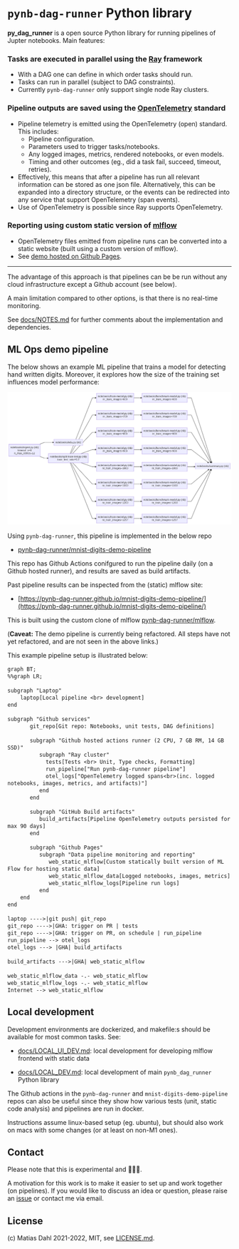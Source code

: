 # `pynb-dag-runner` Python library
**py_dag_runner** is a open source Python library for running pipelines of Jupter notebooks. Main features:

### Tasks are executed in parallel using the [Ray](https://www.ray.io/) framework
 - With a DAG one can define in which order tasks should run.
 - Tasks can run in parallel (subject to DAG constraints).
 - Currently `pynb-dag-runner` only support single node Ray clusters.

### Pipeline outputs are saved using the [OpenTelemetry](https://opentelemetry.io/) standard
- Pipeline telemetry is emitted using the OpenTelemetry (open) standard. This includes:
  - Pipeline configuration.
  - Parameters used to trigger tasks/notebooks.
  - Any logged images, metrics, rendered notebooks, or even models.
  - Timing and other outcomes (eg., did a task fail, succeed, timeout, retries).
- Effectively, this means that after a pipeline has run all relevant information can be stored as one json file. Alternatively, this can be expanded into a directory structure, or the events can be redirected into any service that support OpenTelemetry (span events).
- Use of OpenTelemetry is possible since Ray supports OpenTelemetry.

### Reporting using custom static version of [mlflow](https://mlflow.org/)
- OpenTelemetry files emitted from pipeline runs can be converted into a static website (built using a custom version of mlflow).
- See [demo hosted on Github Pages](https://pynb-dag-runner.github.io/mnist-digits-demo-pipeline/).

----

The advantage of this approach is that pipelines can be be run without any cloud infrastructure except a Github account (see below).

A main limitation compared to other options, is that there is no real-time monitoring.

See [docs/NOTES.md](docs/NOTES.md) for further comments about the implementation and dependencies.

## ML Ops demo pipeline
The below shows an example ML pipeline that trains a model for detecting hand written digits. Moreover, it explores how the size of the training set influences model performance:

![task-dependencies.png](./assets/task-dependencies.png)

Using `pynb-dag-runner`, this pipeline is implemented in the below repo
- [pynb-dag-runner/mnist-digits-demo-pipeline](https://github.com/pynb-dag-runner/mnist-digits-demo-pipeline)

This repo has Github Actions conifgured to run the pipeline daily (on a Github hosted runner), and results are saved as build artifacts.

Past pipeline results can be inspected from the (static) mlflow site:
- [https://pynb-dag-runner.github.io/mnist-digits-demo-pipeline/](https://pynb-dag-runner.github.io/mnist-digits-demo-pipeline/)

This is built using the custom clone of mlflow [pynb-dag-runner/mlflow](https://github.com/pynb-dag-runner/mlflow).

(**Caveat:** The demo pipeline is currently being refactored. All steps have not yet refactored, and are not seen in the above links.)

This example pipeline setup is illustrated below:

```mermaid
graph BT;
%%graph LR;

subgraph "Laptop"
    laptop[Local pipeline <br> development]
end

subgraph "Github services"
       git_repo[Git repo: Notebooks, unit tests, DAG definitions]

       subgraph "Github hosted actions runner (2 CPU, 7 GB RM, 14 GB SSD)"
          subgraph "Ray cluster"
            tests[Tests <br> Unit, Type checks, Formatting]
            run_pipeline["Run pynb-dag-runner pipeline"]
            otel_logs["OpenTelemetry logged spans<br>(inc. logged notebooks, images, metrics, and artifacts)"]
          end
       end

       subgraph "GitHub Build artifacts"
          build_artifacts[Pipeline OpenTelemetry outputs persisted for max 90 days]
       end

       subgraph "Github Pages"
          subgraph "Data pipeline monitoring and reporting"
             web_static_mlflow[Custom statically built version of ML Flow for hosting static data]
             web_static_mlflow_data[Logged notebooks, images, metrics]
             web_static_mlflow_logs[Pipeline run logs]
          end
    end
end

laptop ---->|git push| git_repo
git_repo ---->|GHA: trigger on PR | tests
git_repo ---->|GHA: trigger on PR, on schedule | run_pipeline
run_pipeline --> otel_logs
otel_logs ---> |GHA| build_artifacts

build_artifacts --->|GHA| web_static_mlflow

web_static_mlflow_data -.- web_static_mlflow
web_static_mlflow_logs -.- web_static_mlflow
Internet --> web_static_mlflow
```

## Local development
Development environments are dockerized, and makefile:s should be available for most common tasks. See:

- [docs/LOCAL_UI_DEV.md](docs/LOCAL_UI_DEV.md): local development for developing mlflow frontend with static data

- [docs/LOCAL_DEV.md](docs/LOCAL_DEV.md): local development of main `pynb_dag_runner` Python library

The Github actions in the `pynb-dag-runner` and `mnist-digits-demo-pipeline` repos can also be useful since they show how various tests (unit, static code analysis) and pipelines are run in docker.

Instructions assume linux-based setup (eg. ubuntu), but should also work on macs with some changes (or at least on non-M1 ones).

## Contact
Please note that this is experimental and 🚧🚧🚧.

A motivation for this work is to make it easier to set up and work together (on pipelines). If you would like to discuss an idea or question, please raise an [issue](https://github.com/pynb-dag-runner/mnist-digits-demo-pipeline/issues) or contact me via email.

## License
(c) Matias Dahl 2021-2022, MIT, see [LICENSE.md](./LICENSE.md).
